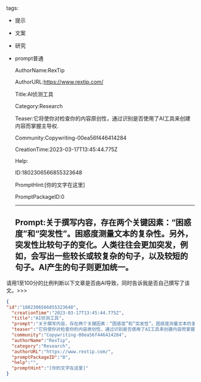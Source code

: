   tags: 
- 提示
- 文案
- 研究
- prompt普通

  AuthorName:RexTip

  AuthorURL:https://www.rextip.com/

  Title:AI侦测工具

  Category:Research

  Teaser:它将使你对检查你的内容原创性，通过识别是否使用了AI工具来创建内容而掌握主导权.

  Community:Copywriting-00ea56f446414284

  CreationTime:2023-03-17T13:45:44.775Z

  Help:

  ID:1802306566855323648

  PromptHint:[你的文字在这里]

  PromptPackageID:0

  ---

  ## Prompt:关于撰写内容，存在两个关键因素：“困惑度”和“突发性”。困惑度测量文本的复杂性。另外，突发性比较句子的变化。人类往往会更加突发，例如，会写出一些较长或较复杂的句子，以及较短的句子。AI产生的句子则更加统一。

请用1至100分的比例判断以下文章是否由AI导致，同时告诉我是否自己撰写了该文。>>>

  ```json
  {
  "id":"1802306566855323648",
    "creationTime":"2023-03-17T13:45:44.775Z",
    "title":"AI侦测工具",
    "prompt":"关于撰写内容，存在两个关键因素：“困惑度”和“突发性”。困惑度测量文本的复杂性。另外，突发性比较句子的变化。人类往往会更加突发，例如，会写出一些较长或较复杂的句子，以及较短的句子。AI产生的句子则更加统一。\n\n请用1至100分的比例判断以下文章是否由AI导致，同时告诉我是否自己撰写了该文。>>>",
    "teaser":"它将使你对检查你的内容原创性，通过识别是否使用了AI工具来创建内容而掌握主导权.",
    "community":"Copywriting-00ea56f446414284",
    "authorName":"RexTip",
    "category":"Research",
    "authorURL":"https://www.rextip.com/",
    "promptPackageID":"0",
    "help":"",
    "promptHint":"[你的文字在这里]"
  }
  ```
